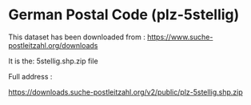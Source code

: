 # German Postal Code (plz-5stellig)

This dataset has been downloaded from :
https://www.suche-postleitzahl.org/downloads

It is the: 5stellig.shp.zip file

Full address : 

https://downloads.suche-postleitzahl.org/v2/public/plz-5stellig.shp.zip

